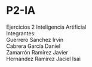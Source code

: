 # P2-IA
Ejercicios 2 Inteligencia Artificial </br>
Integrantes: </br>
Guerrero Sanchez Irvin </br>
Cabrera García Daniel <br>
Zamarrón Ramírez Javier <br>
Hernández Ramírez Jaciel Isai 

